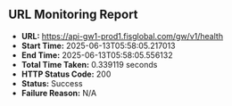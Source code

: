 ## URL Monitoring Report

- **URL:** https://api-gw1-prod1.fisglobal.com/gw/v1/health
- **Start Time:** 2025-06-13T05:58:05.217013
- **End Time:** 2025-06-13T05:58:05.556132
- **Total Time Taken:** 0.339119 seconds
- **HTTP Status Code:** 200
- **Status:** Success
- **Failure Reason:** N/A
